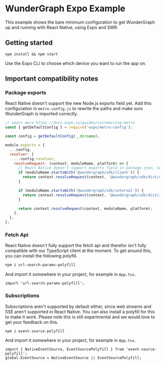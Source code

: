 # WunderGraph Expo Example

This example shows the bare minimum configuration to get WunderGraph up and running with React Native, using Expo and SWR.

## Getting started

```shell
npm install && npm start
```

Use the Expo CLI to choose which device you want to run the app on.

## Important compatibility notes

### Package exports

React Native doesn't support the new Node.js exports field yet. Add this configuration in `metro.config.js` to rewrite the paths and make sure WunderGraph is imported correctly.

```js
// Learn more https://docs.expo.io/guides/customizing-metro
const { getDefaultConfig } = require('expo/metro-config');

const config = getDefaultConfig(__dirname);

module.exports = {
  ...config,
  resolver: {
    ...config.resolver,
    resolveRequest: (context, moduleName, platform) => {
      // React Native doesn't support exports field in package.json, so we resolve it manually.
      if (moduleName.startsWith('@wundergraph/sdk/client')) {
        return context.resolveRequest(context, '@wundergraph/sdk/dist/client', platform);
      }

      if (moduleName.startsWith('@wundergraph/sdk/internal')) {
        return context.resolveRequest(context, '@wundergraph/sdk/dist/internal', platform);
      }

      return context.resolveRequest(context, moduleName, platform);
    },
  },
};
```

### Fetch Api

React Native doesn't fully support the fetch api and therefor isn't fully compatible with our TypeScript client at the moment. To get around this, you can install the following polyfill.

```bash
npm i url-search-params-polyfill
```

And import it somewhere in your project, for example in `App.tsx`.

```
import 'url-search-params-polyfill';
```

### Subscriptions

Subscriptions aren't supported by default either, since web streams and SSE aren't supported in React Native. You can also install a polyfill for this to make it work. Please note this is still experimental and we would love to get your feedback on this.

```bash
npm i event-source-polyfill
```

And import it somewhere in your project, for example in `App.tsx`.

```
import { NativeEventSource, EventSourcePolyfill } from 'event-source-polyfill';
global.EventSource = NativeEventSource || EventSourcePolyfill;
```
